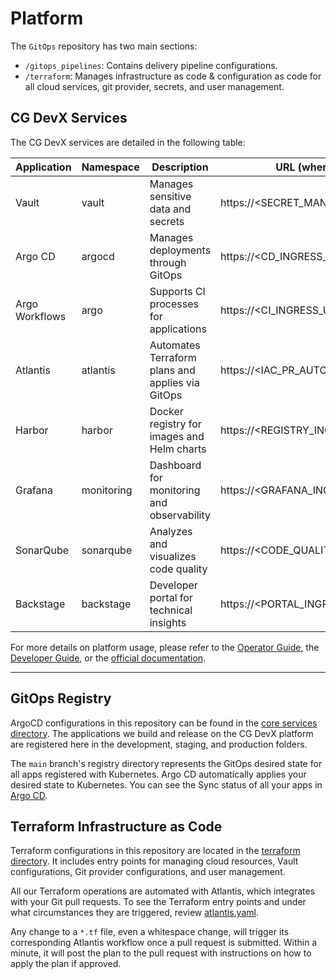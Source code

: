 # Platform

The `GitOps` repository has two main sections:

- `/gitops_pipelines`: Contains delivery pipeline configurations.
- `/terraform`: Manages infrastructure as code & configuration as code for all cloud services, git provider, secrets, and user management.

## CG DevX Services

The CG DevX services are detailed in the following table:

| Application    | Namespace  | Description                                      | URL (where applicable)                  |
|----------------|------------|--------------------------------------------------|-----------------------------------------|
| Vault          | vault      | Manages sensitive data and secrets               | https://<SECRET_MANAGER_INGRESS_URL>    |
| Argo CD        | argocd     | Manages deployments through GitOps               | https://<CD_INGRESS_URL>                |
| Argo Workflows | argo       | Supports CI processes for applications           | https://<CI_INGRESS_URL>                |
| Atlantis       | atlantis   | Automates Terraform plans and applies via GitOps | https://<IAC_PR_AUTOMATION_INGRESS_URL> |
| Harbor         | harbor     | Docker registry for images and Helm charts       | https://<REGISTRY_INGRESS_URL>          |
| Grafana        | monitoring | Dashboard for monitoring and observability       | https://<GRAFANA_INGRESS_URL>           |
| SonarQube      | sonarqube  | Analyzes and visualizes code quality             | https://<CODE_QUALITY_INGRESS_URL>      |
| Backstage      | backstage  | Developer portal for technical insights          | https://<PORTAL_INGRESS_URL>            |

For more details on platform usage, please refer to the [Operator Guide](https://cloudgeometry.github.io/cg-devx-docs/operators_guide/concept/), the [Developer Guide](https://cloudgeometry.github.io/cg-devx-docs/developers_guide/concept/), or the [official documentation](https://cloudgeometry.github.io/cg-devx-docs/).

---

## GitOps Registry

ArgoCD configurations in this repository can be found in the [core services directory](./gitops-pipelines/delivery/clusters/cc-cluster/core-services). The applications we build and release on the CG DevX platform are registered here in the development, staging, and production folders.

The `main` branch's registry directory represents the GitOps desired state for all apps registered with Kubernetes. Argo CD automatically applies your desired state to Kubernetes. You can see the Sync status of all your apps in [Argo CD](https://<CD_INGRESS_URL>).

## Terraform Infrastructure as Code

Terraform configurations in this repository are located in the [terraform directory](./terraform). It includes entry points for managing cloud resources, Vault configurations, Git provider configurations, and user management.

All our Terraform operations are automated with Atlantis, which integrates with your Git pull requests. To see the Terraform entry points and under what circumstances they are triggered, review [atlantis.yaml](./atlantis.yaml).

Any change to a `*.tf` file, even a whitespace change, will trigger its corresponding Atlantis workflow once a pull request is submitted. Within a minute, it will post the plan to the pull request with instructions on how to apply the plan if approved.
